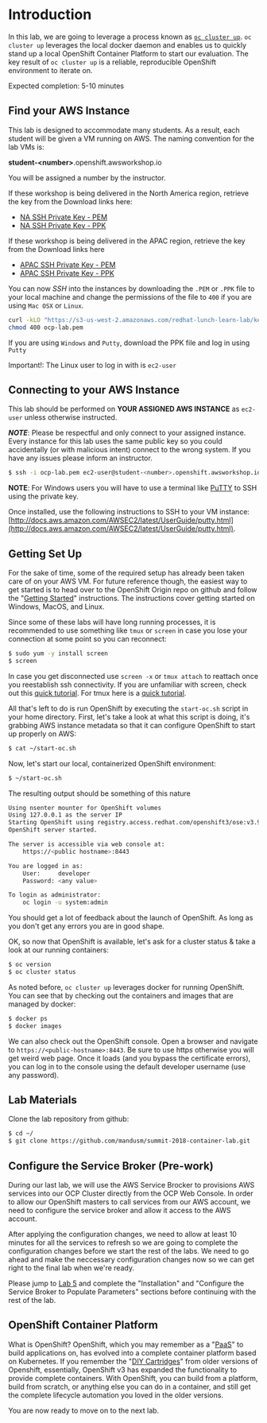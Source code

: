 # Introduction

In this lab, we are going to leverage a process known as [`oc cluster up`](https://github.com/openshift/origin/blob/master/docs/cluster_up_down.md). `oc cluster up` leverages the local docker daemon and enables us to quickly stand up a local OpenShift Container Platform to start our evaluation. The key result of `oc cluster up` is a reliable, reproducible OpenShift environment to iterate on.

Expected completion: 5-10 minutes

## Find your AWS Instance
This lab is designed to accommodate many students. As a result, each student will be given a VM running on AWS. The naming convention for the lab VMs is:

**student-\<number\>**.openshift.awsworkshop.io

You will be assigned a number by the instructor.

If these workshop is being delivered in the North America region, retrieve the key from the Download links here:
- [NA SSH Private Key - PEM ](https://s3-us-west-2.amazonaws.com/redhat-lunch-learn-lab/keys/ocp-lab.pem)
- [NA SSH Private Key - PPK ](https://s3-us-west-2.amazonaws.com/redhat-lunch-learn-lab/keys/ocp-lab.ppk)

If these workshop is being delivered in the APAC region, retrieve the key from the Download links here
- [APAC SSH Private Key - PEM ](https://s3-us-west-2.amazonaws.com/redhat-workshops/keys/apac-workshops.pem)
- [APAC SSH Private Key - PPK ](https://s3-us-west-2.amazonaws.com/redhat-workshops/keys/apac-workshops.ppk)

You can now _SSH_ into the instances by downloading the `.PEM` or `.PPK` file to your local machine and change the permissions of the file to `400` if you are using `Mac OSX` or `Linux`.

```bash
curl -kLO "https://s3-us-west-2.amazonaws.com/redhat-lunch-learn-lab/keys/ocp-lab.pem"
chmod 400 ocp-lab.pem
```

If you are using `Windows` and `Putty`, download the PPK file and log in using `Putty`

Important!: The Linux user to log in with is `ec2-user`

## Connecting to your AWS Instance
This lab should be performed on **YOUR ASSIGNED AWS INSTANCE** as `ec2-user` unless otherwise instructed.

**_NOTE_**: Please be respectful and only connect to your assigned instance. Every instance for this lab uses the same public key so you could accidentally (or with malicious intent) connect to the wrong system. If you have any issues please inform an instructor.
```bash
$ ssh -i ocp-lab.pem ec2-user@student-<number>.openshift.awsworkshop.io
```

**NOTE**: For Windows users you will have to use a terminal like [PuTTY](https://www.chiark.greenend.org.uk/~sgtatham/putty/latest.html) to SSH using the private key.

Once installed, use the following instructions to SSH to your VM instance: [http://docs.aws.amazon.com/AWSEC2/latest/UserGuide/putty.html](http://docs.aws.amazon.com/AWSEC2/latest/UserGuide/putty.html).


## Getting Set Up
For the sake of time, some of the required setup has already been taken care of on your AWS VM. For future reference though, the easiest way to get started is to head over to the OpenShift Origin repo on github and follow the "[Getting Started](https://github.com/openshift/origin/blob/master/docs/cluster_up_down.md)" instructions. The instructions cover getting started on Windows, MacOS, and Linux.

Since some of these labs will have long running processes, it is recommended to use something like `tmux` or `screen` in case you lose your connection at some point so you can reconnect:
```bash
$ sudo yum -y install screen
$ screen
```

In case you get disconnected use `screen -x` or `tmux attach` to reattach once you reestablish ssh connectivity. If you are unfamiliar with screen, check out this [quick tutorial](https://www.mattcutts.com/blog/a-quick-tutorial-on-screen/). For tmux here is a [quick tutorial](https://fedoramagazine.org/use-tmux-more-powerful-terminal/).

All that's left to do is run OpenShift by executing the `start-oc.sh` script in your home directory. First, let's take a look at what this script is doing, it's grabbing AWS instance metadata so that it can configure OpenShift to start up properly on AWS:
```bash
$ cat ~/start-oc.sh
```
Now, let's start our local, containerized OpenShift environment:
```bash
$ ~/start-oc.sh
```

The resulting output should be something of this nature
```bash
Using nsenter mounter for OpenShift volumes
Using 127.0.0.1 as the server IP
Starting OpenShift using registry.access.redhat.com/openshift3/ose:v3.9.14 ...
OpenShift server started.

The server is accessible via web console at:
    https://<public hostname>:8443

You are logged in as:
    User:     developer
    Password: <any value>

To login as administrator:
    oc login -u system:admin
```
You should get a lot of feedback about the launch of OpenShift. As long as you don't get any errors you are in good shape.

OK, so now that OpenShift is available, let's ask for a cluster status & take a look at our running containers:
```bash
$ oc version
$ oc cluster status
```

As noted before, `oc cluster up` leverages docker for running
OpenShift. You can see that by checking out the containers and
images that are managed by docker:

```bash
$ docker ps
$ docker images
```
We can also check out the OpenShift console. Open a browser and navigate to `https://<public-hostname>:8443`. Be sure to use http*s* otherwise you will get weird web page. Once it loads (and you bypass the certificate errors), you can log in to the console using the default developer username (use any password).

## Lab Materials

Clone the lab repository from github:

```bash
$ cd ~/
$ git clone https://github.com/mandusm/summit-2018-container-lab.git
```

## Configure the Service Broker (Pre-work)

During our last lab, we will use the AWS Service Brocker to provisions AWS services into our OCP Cluster directly from the OCP Web Console. In order to allow our OpenShift masters to call services from our AWS account, we need to configure the service broker and allow it access to the AWS account.

After applying the configuration changes, we need to allow at least 10 minutes for all the services to refresh so we are going to complete the configuration changes before we start the rest of the labs. We need to go ahead and make the neccessary configuration changes now so we can get right to the final lab when we're ready.

Please jump to [Lab 5](http://openshift.awsworkshop.io/index.html#/workshop/openshift_rh_summit_2018/module/labs_awssb_awssb) and complete the "Installation" and "Configure the Service Broker to Populate Parameters" sections before continuing with the rest of the lab.

## OpenShift Container Platform

What is OpenShift? OpenShift, which you may remember as a "[PaaS](https://en.wikipedia.org/wiki/Platform_as_a_service)" to build applications on, has evolved into a complete container platform based on Kubernetes. If you remember the "[DIY Cartridges](https://github.com/openshift/origin-server/blob/master/documentation/oo_cartridge_guide.adoc#diy)" from older versions of Openshift, essentially, OpenShift v3 has expanded the functionality to provide complete containers. With OpenShift, you can build from a platform, build from scratch, or anything else you can do in a container, and still get the complete lifecycle automation you loved in the older versions.

You are now ready to move on to the next lab.
